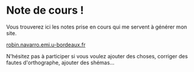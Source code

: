 # Note de cours !

Vous trouverez ici les notes prise en cours qui me servent à générer mon site.

[robin.navarro.emi.u-bordeaux.fr](https://robin.navarro.emi.u-bordeaux.fr)

N'hésitez pas à participer si vous voulez ajouter des choses, corriger des fautes d'orthographe, ajouter des shémas...
